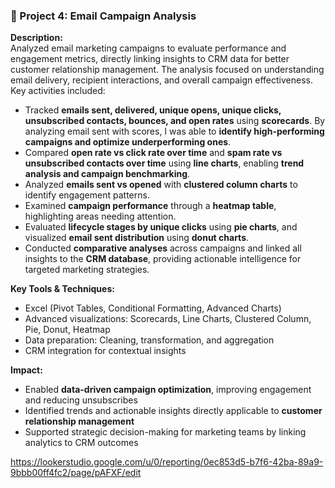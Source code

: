 ### 📂 Project 4: Email Campaign Analysis

**Description:**  
Analyzed email marketing campaigns to evaluate performance and engagement metrics, directly linking insights to CRM data for better customer relationship management. The analysis focused on understanding email delivery, recipient interactions, and overall campaign effectiveness. Key activities included:  

- Tracked **emails sent, delivered, unique opens, unique clicks, unsubscribed contacts, bounces, and open rates** using **scorecards**. By analyzing email sent with scores, I was able to **identify high-performing campaigns and optimize underperforming ones**.  
- Compared **open rate vs click rate over time** and **spam rate vs unsubscribed contacts over time** using **line charts**, enabling **trend analysis and campaign benchmarking**.  
- Analyzed **emails sent vs opened** with **clustered column charts** to identify engagement patterns.  
- Examined **campaign performance** through a **heatmap table**, highlighting areas needing attention.  
- Evaluated **lifecycle stages by unique clicks** using **pie charts**, and visualized **email sent distribution** using **donut charts**.  
- Conducted **comparative analyses** across campaigns and linked all insights to the **CRM database**, providing actionable intelligence for targeted marketing strategies.  

**Key Tools & Techniques:**  
- Excel (Pivot Tables, Conditional Formatting, Advanced Charts)  
- Advanced visualizations: Scorecards, Line Charts, Clustered Column, Pie, Donut, Heatmap  
- Data preparation: Cleaning, transformation, and aggregation  
- CRM integration for contextual insights  

**Impact:**  
- Enabled **data-driven campaign optimization**, improving engagement and reducing unsubscribes  
- Identified trends and actionable insights directly applicable to **customer relationship management**  
- Supported strategic decision-making for marketing teams by linking analytics to CRM outcomes

https://lookerstudio.google.com/u/0/reporting/0ec853d5-b7f6-42ba-89a9-9bbb00ff4fc2/page/pAFXF/edit
